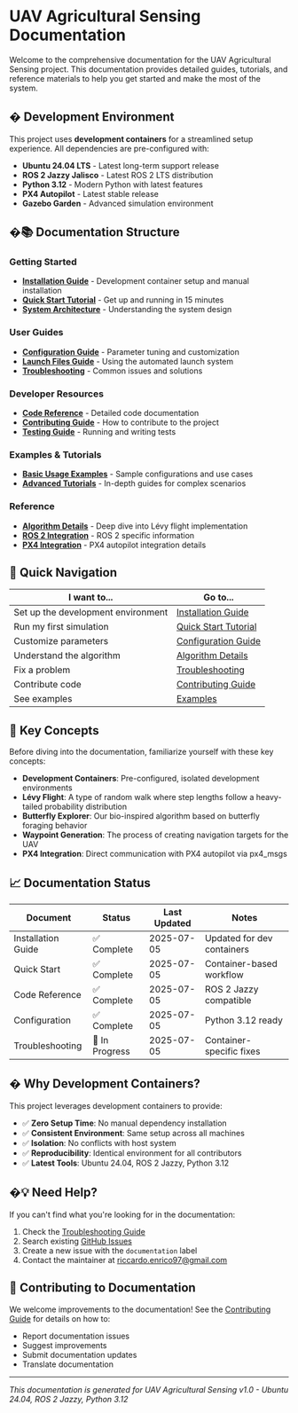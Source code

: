 # UAV Agricultural Sensing Documentation

Welcome to the comprehensive documentation for the UAV Agricultural Sensing project. This documentation provides detailed guides, tutorials, and reference materials to help you get started and make the most of the system.

## � Development Environment

This project uses **development containers** for a streamlined setup experience. All dependencies are pre-configured with:

- **Ubuntu 24.04 LTS** - Latest long-term support release
- **ROS 2 Jazzy Jalisco** - Latest ROS 2 LTS distribution
- **Python 3.12** - Modern Python with latest features
- **PX4 Autopilot** - Latest stable release
- **Gazebo Garden** - Advanced simulation environment

## �📚 Documentation Structure

### Getting Started
- **[Installation Guide](installation.md)** - Development container setup and manual installation
- **[Quick Start Tutorial](tutorials/quickstart.md)** - Get up and running in 15 minutes
- **[System Architecture](architecture.md)** - Understanding the system design

### User Guides
- **[Configuration Guide](configuration.md)** - Parameter tuning and customization
- **[Launch Files Guide](launch_files.md)** - Using the automated launch system
- **[Troubleshooting](troubleshooting.md)** - Common issues and solutions

### Developer Resources
- **[Code Reference](api/)** - Detailed code documentation
- **[Contributing Guide](contributing.md)** - How to contribute to the project
- **[Testing Guide](testing.md)** - Running and writing tests

### Examples & Tutorials
- **[Basic Usage Examples](examples/)** - Sample configurations and use cases
- **[Advanced Tutorials](tutorials/)** - In-depth guides for complex scenarios

### Reference
- **[Algorithm Details](algorithm_details.md)** - Deep dive into Lévy flight implementation
- **[ROS 2 Integration](ros2_integration.md)** - ROS 2 specific information
- **[PX4 Integration](px4_integration.md)** - PX4 autopilot integration details

## 🚀 Quick Navigation

| I want to...                       | Go to...                                        |
| ---------------------------------- | ----------------------------------------------- |
| Set up the development environment | [Installation Guide](installation.md)           |
| Run my first simulation            | [Quick Start Tutorial](tutorials/quickstart.md) |
| Customize parameters               | [Configuration Guide](configuration.md)         |
| Understand the algorithm           | [Algorithm Details](algorithm_details.md)       |
| Fix a problem                      | [Troubleshooting](troubleshooting.md)           |
| Contribute code                    | [Contributing Guide](contributing.md)           |
| See examples                       | [Examples](examples/)                           |

## 🎯 Key Concepts

Before diving into the documentation, familiarize yourself with these key concepts:

- **Development Containers**: Pre-configured, isolated development environments
- **Lévy Flight**: A type of random walk where step lengths follow a heavy-tailed probability distribution
- **Butterfly Explorer**: Our bio-inspired algorithm based on butterfly foraging behavior
- **Waypoint Generation**: The process of creating navigation targets for the UAV
- **PX4 Integration**: Direct communication with PX4 autopilot via px4_msgs
## 📈 Documentation Status

| Document           | Status        | Last Updated | Notes                      |
| ------------------ | ------------- | ------------ | -------------------------- |
| Installation Guide | ✅ Complete    | 2025-07-05   | Updated for dev containers |
| Quick Start        | ✅ Complete    | 2025-07-05   | Container-based workflow   |
| Code Reference     | ✅ Complete    | 2025-07-05   | ROS 2 Jazzy compatible     |
| Configuration      | ✅ Complete    | 2025-07-05   | Python 3.12 ready          |
| Troubleshooting    | 🔄 In Progress | 2025-07-05   | Container-specific fixes   |

## � Why Development Containers?

This project leverages development containers to provide:

- ✅ **Zero Setup Time**: No manual dependency installation
- ✅ **Consistent Environment**: Same setup across all machines
- ✅ **Isolation**: No conflicts with host system
- ✅ **Reproducibility**: Identical environment for all contributors
- ✅ **Latest Tools**: Ubuntu 24.04, ROS 2 Jazzy, Python 3.12

## �💡 Need Help?

If you can't find what you're looking for in the documentation:

1. Check the [Troubleshooting Guide](troubleshooting.md)
2. Search existing [GitHub Issues](https://github.com/your-username/uav-agricultural-sensing/issues)
3. Create a new issue with the `documentation` label
4. Contact the maintainer at riccardo.enrico97@gmail.com

## 🤝 Contributing to Documentation

We welcome improvements to the documentation! See the [Contributing Guide](contributing.md) for details on how to:

- Report documentation issues
- Suggest improvements
- Submit documentation updates
- Translate documentation

---

*This documentation is generated for UAV Agricultural Sensing v1.0 - Ubuntu 24.04, ROS 2 Jazzy, Python 3.12*
